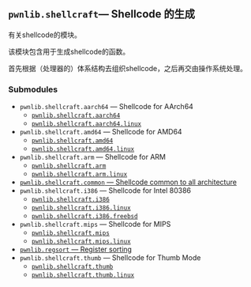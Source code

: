 ## `pwnlib.shellcraft`— Shellcode 的生成

有关shellcode的模块。

该模块包含用于生成shellcode的函数。

首先根据（处理器的）体系结构去组织shellcode，之后再交由操作系统处理。

### Submodules

- `pwnlib.shellcraft.aarch64` — Shellcode for AArch64
  - [`pwnlib.shellcraft.aarch64`](https://docs.pwntools.com/en/stable/shellcraft/aarch64.html#module-pwnlib.shellcraft.aarch64)
  - [`pwnlib.shellcraft.aarch64.linux`](https://docs.pwntools.com/en/stable/shellcraft/aarch64.html#module-pwnlib.shellcraft.aarch64.linux)
- `pwnlib.shellcraft.amd64` — Shellcode for AMD64
  - [`pwnlib.shellcraft.amd64`](https://docs.pwntools.com/en/stable/shellcraft/amd64.html#module-pwnlib.shellcraft.amd64)
  - [`pwnlib.shellcraft.amd64.linux`](https://docs.pwntools.com/en/stable/shellcraft/amd64.html#module-pwnlib.shellcraft.amd64.linux)
- `pwnlib.shellcraft.arm` — Shellcode for ARM
  - [`pwnlib.shellcraft.arm`](https://docs.pwntools.com/en/stable/shellcraft/arm.html#module-pwnlib.shellcraft.arm)
  - [`pwnlib.shellcraft.arm.linux`](https://docs.pwntools.com/en/stable/shellcraft/arm.html#module-pwnlib.shellcraft.arm.linux)
- [`pwnlib.shellcraft.common` — Shellcode common to all architecture](https://docs.pwntools.com/en/stable/shellcraft/common.html)
- `pwnlib.shellcraft.i386` — Shellcode for Intel 80386
  - [`pwnlib.shellcraft.i386`](https://docs.pwntools.com/en/stable/shellcraft/i386.html#module-pwnlib.shellcraft.i386)
  - [`pwnlib.shellcraft.i386.linux`](https://docs.pwntools.com/en/stable/shellcraft/i386.html#module-pwnlib.shellcraft.i386.linux)
  - [`pwnlib.shellcraft.i386.freebsd`](https://docs.pwntools.com/en/stable/shellcraft/i386.html#module-pwnlib.shellcraft.i386.freebsd)
- `pwnlib.shellcraft.mips` — Shellcode for MIPS
  - [`pwnlib.shellcraft.mips`](https://docs.pwntools.com/en/stable/shellcraft/mips.html#module-pwnlib.shellcraft.mips)
  - [`pwnlib.shellcraft.mips.linux`](https://docs.pwntools.com/en/stable/shellcraft/mips.html#module-pwnlib.shellcraft.mips.linux)
- [`pwnlib.regsort` — Register sorting](https://docs.pwntools.com/en/stable/shellcraft/regsort.html)
- `pwnlib.shellcraft.thumb` — Shellcode for Thumb Mode
  - [`pwnlib.shellcraft.thumb`](https://docs.pwntools.com/en/stable/shellcraft/thumb.html#module-pwnlib.shellcraft.thumb)
  - [`pwnlib.shellcraft.thumb.linux`](https://docs.pwntools.com/en/stable/shellcraft/thumb.html#module-pwnlib.shellcraft.thumb.linux)
